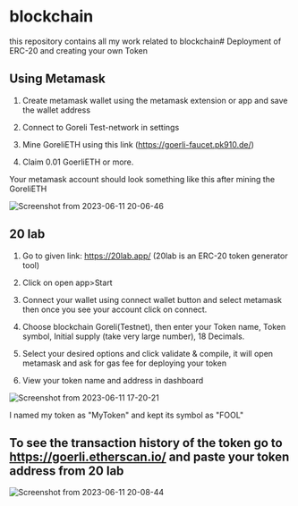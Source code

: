 # blockchain
this repository contains all my work related to blockchain# Deployment of ERC-20 and creating your own Token

 

## Using Metamask

1. Create metamask wallet using the metamask extension or app and save the wallet address

2. Connect to Goreli Test-network in settings

3. Mine GoreliETH using this link (https://goerli-faucet.pk910.de/)

4. Claim 0.01 GoerliETH or more.

Your metamask account should look something like this after mining the GoreliETH

![Screenshot from 2023-06-11 20-06-46](https://github.com/Mayank230604/Blockchain/assets/120153596/549540fd-a1e7-4b78-85b9-dcec416c792c)

## 20 lab

1. Go to given link: https://20lab.app/ (20lab is an ERC-20 token generator tool)

2. Click on open app>Start

3. Connect your wallet using connect wallet button and select metamask then once you see your account click on connect.

4. Choose blockchain Goreli(Testnet), then enter your Token name, Token symbol, Initial supply (take very large number), 18 Decimals.

5. Select your desired options and click validate & compile, it will open metamask and ask for gas fee for deploying your token

6. View your token name and address in dashboard

![Screenshot from 2023-06-11 17-20-21](https://github.com/Mayank230604/Blockchain/assets/120153596/1b540568-1aaa-4aed-af0a-9b9a5ce85358)

 I named my token as "MyToken" and kept its symbol as "FOOL"

 

 ## To see the transaction history of the token go to https://goerli.etherscan.io/ and paste your token address from 20 lab

![Screenshot from 2023-06-11 20-08-44](https://github.com/Mayank230604/Blockchain/assets/120153596/60336720-cdf1-4bae-8783-2c372c177bb6)

